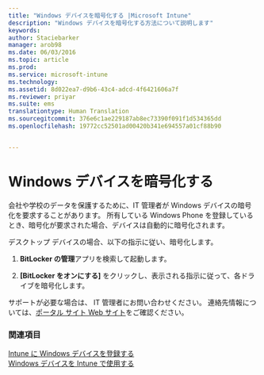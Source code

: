 ```yaml
---
title: "Windows デバイスを暗号化する |Microsoft Intune"
description: "Windows デバイスを暗号化する方法について説明します"
keywords: 
author: Staciebarker
manager: arob98
ms.date: 06/03/2016
ms.topic: article
ms.prod: 
ms.service: microsoft-intune
ms.technology: 
ms.assetid: 8d022ea7-d9b6-43c4-adcd-4f6421606a7f
ms.reviewer: priyar
ms.suite: ems
translationtype: Human Translation
ms.sourcegitcommit: 376e6c1ae229187ab8ec73390f091f1d534365dd
ms.openlocfilehash: 19772cc52501ad00420b341e694557a01cf88b90


---
```



# Windows デバイスを暗号化する

会社や学校のデータを保護するために、IT 管理者が Windows デバイスの暗号化を要求することがあります。 所有している Windows Phone を登録しているとき、暗号化が要求された場合、デバイスは自動的に暗号化されます。

デスクトップ デバイスの場合、以下の指示に従い、暗号化します。 

1.  **BitLocker の管理**アプリを検索して起動します。

2.  **[BitLocker をオンにする]** をクリックし、表示される指示に従って、各ドライブを暗号化します。

サポートが必要な場合は、 IT 管理者にお問い合わせください。 連絡先情報については、[ポータル サイト Web サイト](http://portal.manage.microsoft.com)をご確認ください。

### 関連項目
[Intune に Windows デバイスを登録する](enroll-your-device-in-intune-windows.md)</br>
[Windows デバイスを Intune で使用する](using-your-windows-device-with-intune.md)


<!--HONumber=Jul16_HO3-->


